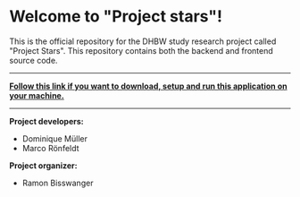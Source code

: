 # Welcome to "Project stars"!

This is the official repository for the DHBW study research project called "Project Stars". This repository contains both the backend and frontend source code.

---

**[Follow this link if you want to download, setup and run this application on your machine.](./docs/SETUP.md)**

---

**Project developers:**
- Dominique Müller
- Marco Rönfeldt

**Project organizer:**
- Ramon Bisswanger
